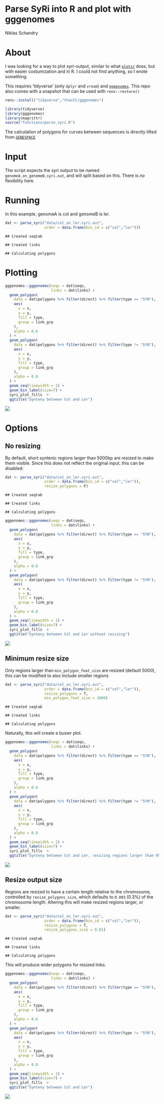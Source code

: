 Parse SyRi into R and plot with gggenomes
================
Niklas Schandry

# About

I was looking for a way to plot syri-output, similar to what
[`plotsr`](https://github.com/schneebergerlab/plotsr/) does, but with
easier costumization and in R. I could not find anything, so I wrote
something.

This requires ‘tidyverse’ (only `dplyr` and `vroom`) and
[`gggenomes`](https://github.com/thackl/gggenomes). This repo also comes
with a snapshot that can be used with `renv::restore()`

``` r
renv::install("tidyverse","thackl/gggenomes")
```

``` r
library(tidyverse)
library(gggenomes)
library(magrittr)
source("functions/parse_syri.R")
```

The calculation of polygons for curves between sequences is directly
lifted from [`GENESPACE`](https://github.com/jtlovell/GENESPACE)

# Input

The script expects the syri output to be named
`genomeA_on_genomeB.syri.out`, and will split based on this. There is
*no* flexibility here.

# Running

In this example, genomeA is col and genomeB is ler.

``` r
dat <- parse_syri("data/col_on_ler.syri.out",
                  order = data.frame(bin_id = c("col","ler")))
```

    ## Created seqtab

    ## Created links

    ## Calculating polygons

# Plotting

``` r
gggenomes::gggenomes(seqs = dat$seqs,
                     links = dat$links) + 
  geom_polygon(
    data = dat$polygons %>% filter(direct) %>% filter(type == "SYN"),
    aes(
      x = x,
      y = y,
      fill = type,
      group = link_grp
    ),
    alpha = 0.6
  ) +
  geom_polygon(
    data = dat$polygons %>% filter(direct) %>% filter(type != "SYN"),
    aes(
      x = x,
      y = y,
      fill = type,
      group = link_grp
    ),
    alpha = 0.8
  ) +
  geom_seq(linewidth = 1) + 
  geom_bin_label(size=7) +
  syri_plot_fills  +
  ggtitle("Synteny between Col and Ler")
```

![](parse_files/figure-gfm/unnamed-chunk-4-1.png)<!-- -->

# Options

## No resizing

By default, short syntenic regions larger than 5000bp are resized to
make them visible. Since this does not reflect the original input, this
can be disabled:

``` r
dat <- parse_syri("data/col_on_ler.syri.out",
                  order = data.frame(bin_id = c("col","ler")),
                  resize_polygons = F)
```

    ## Created seqtab

    ## Created links

    ## Calculating polygons

``` r
gggenomes::gggenomes(seqs = dat$seqs,
                     links = dat$links) + 
  geom_polygon(
    data = dat$polygons %>% filter(direct) %>% filter(type == "SYN"),
    aes(
      x = x,
      y = y,
      fill = type,
      group = link_grp
    ),
    alpha = 0.6
  ) +
  geom_polygon(
    data = dat$polygons %>% filter(direct) %>% filter(type != "SYN"),
    aes(
      x = x,
      y = y,
      fill = type,
      group = link_grp
    ),
    alpha = 0.8
  ) +
  geom_seq(linewidth = 1) + 
  geom_bin_label(size=7) +
  syri_plot_fills  +
  ggtitle("Synteny between Col and Ler without resizing")
```

![](parse_files/figure-gfm/unnamed-chunk-6-1.png)<!-- -->

## Minimum resize size

Only regions larger than `min_polygon_feat_size` are resized (default
5000), this can be modified to also include smaller regions

``` r
dat <- parse_syri("data/col_on_ler.syri.out",
                  order = data.frame(bin_id = c("col","ler")),
                  resize_polygons = T,
                  min_polygon_feat_size = 1000)
```

    ## Created seqtab

    ## Created links

    ## Calculating polygons

Naturally, this will create a busier plot.

``` r
gggenomes::gggenomes(seqs = dat$seqs,
                     links = dat$links) + 
  geom_polygon(
    data = dat$polygons %>% filter(direct) %>% filter(type == "SYN"),
    aes(
      x = x,
      y = y,
      fill = type,
      group = link_grp
    ),
    alpha = 0.6
  ) +
  geom_polygon(
    data = dat$polygons %>% filter(direct) %>% filter(type != "SYN"),
    aes(
      x = x,
      y = y,
      fill = type,
      group = link_grp
    ),
    alpha = 0.8
  ) +
  geom_seq(linewidth = 1) + 
  geom_bin_label(size=7) +
  syri_plot_fills  +
  ggtitle("Synteny between Col and Ler, resizing regions larger than 999bp")
```

![](parse_files/figure-gfm/unnamed-chunk-8-1.png)<!-- -->

## Resize output size

Regions are resized to have a certain length relative to the chromosome,
controlled by `resize_polygons_size`, which defaults to `0.003` (0.3%)
of the chromosome length. Altering this will make resized regions
larger, or smaller.

``` r
dat <- parse_syri("data/col_on_ler.syri.out",
                  order = data.frame(bin_id = c("col","ler")),
                  resize_polygons = T,
                  resize_polygons_size = 0.01)
```

    ## Created seqtab

    ## Created links

    ## Calculating polygons

This will produce wider polygons for resized links.

``` r
gggenomes::gggenomes(seqs = dat$seqs,
                     links = dat$links) + 
  geom_polygon(
    data = dat$polygons %>% filter(direct) %>% filter(type == "SYN"),
    aes(
      x = x,
      y = y,
      fill = type,
      group = link_grp
    ),
    alpha = 0.6
  ) +
  geom_polygon(
    data = dat$polygons %>% filter(direct) %>% filter(type != "SYN"),
    aes(
      x = x,
      y = y,
      fill = type,
      group = link_grp
    ),
    alpha = 0.8
  ) +
  geom_seq(linewidth = 1) + 
  geom_bin_label(size=7) +
  syri_plot_fills  +
  ggtitle("Synteny between Col and Ler")
```

![](parse_files/figure-gfm/unnamed-chunk-10-1.png)<!-- -->
